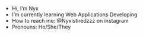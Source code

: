 - Hi, I’m Nyx
- I’m currently learning Web Applications Developing
- How to reach me: @Nyxistiredzzz on instagram 
- Pronouns: He/She/They

<!---
Nyxistiredzzz/Nyxistiredzzz is a ✨ special ✨ repository because its `README.md` (this file) appears on your GitHub profile.
You can click the Preview link to take a look at your changes.
--->
